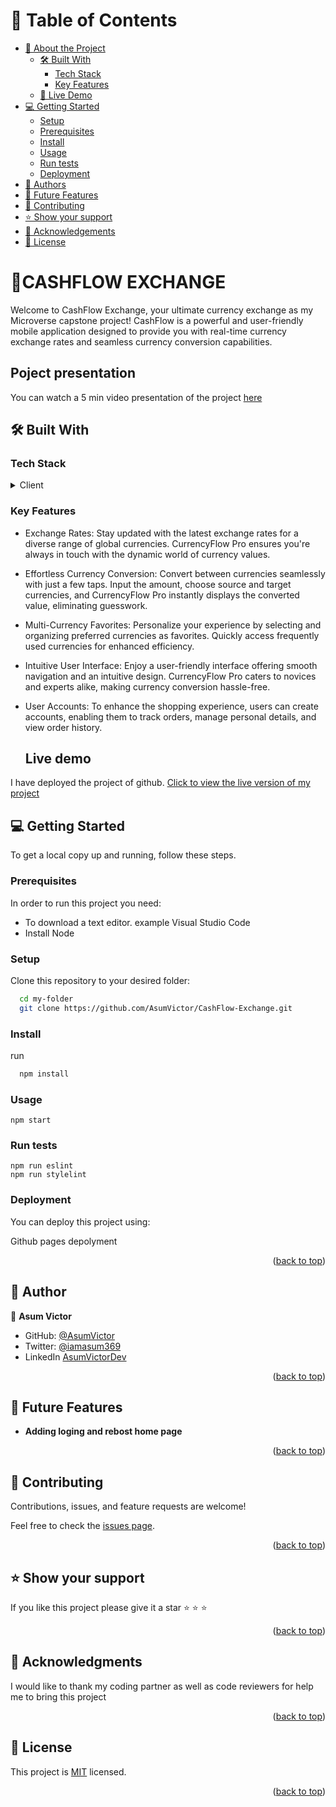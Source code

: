 <a name="readme-top"></a>

# 📗 Table of Contents

- [📖 About the Project](#about-project)
  - [🛠 Built With](#built-with)
    - [Tech Stack](#tech-stack)
    - [Key Features](#key-features)
  - [🚀 Live Demo](#live-demo)
- [💻 Getting Started](#getting-started)
  - [Setup](#setup)
  - [Prerequisites](#prerequisites)
  - [Install](#install)
  - [Usage](#usage)
  - [Run tests](#run-tests)
  - [Deployment](#deployment)
- [👥 Authors](#authors)
- [🔭 Future Features](#future-features)
- [🤝 Contributing](#contributing)
- [⭐️ Show your support](#support)
- [🙏 Acknowledgements](#acknowledgements)
- [📝 License](#license)

# 📖CASHFLOW EXCHANGE <a name="about-project"></a>

Welcome to CashFlow Exchange, your ultimate currency exchange as my Microverse capstone project! CashFlow is a powerful and user-friendly mobile application designed to provide you with real-time currency exchange rates and seamless currency conversion capabilities.

## Poject presentation 
You can watch a 5 min video presentation of the project [here](https://www.loom.com/share/ca8ac5869ca040b3bcb62ea42ad10c7b?sid=c38c9a36-a9fd-4587-922d-a9501c435806)

## 🛠 Built With <a name="built-with"></a>

### Tech Stack <a name="tech-stack"></a>

<details>
  <summary>Client</summary>
  <ul>
    <li><a href="https://reactjs.org/">React</a></li>
  </ul>
</details>

### Key Features <a name="key-features"></a>

- Exchange Rates: Stay updated with the latest exchange rates for a diverse range of global currencies. CurrencyFlow Pro ensures you're always in touch with the dynamic world of currency values.

- Effortless Currency Conversion: Convert between currencies seamlessly with just a few taps. Input the amount, choose source and target currencies, and CurrencyFlow Pro instantly displays the converted value, eliminating guesswork.

- Multi-Currency Favorites: Personalize your experience by selecting and organizing preferred currencies as favorites. Quickly access frequently used currencies for enhanced efficiency.

- Intuitive User Interface: Enjoy a user-friendly interface offering smooth navigation and an intuitive design. CurrencyFlow Pro caters to novices and experts alike, making currency conversion hassle-free.

- User Accounts: To enhance the shopping experience, users can create accounts, enabling them to track orders, manage personal details, and view order history.


  ## Live demo <a name="key-features"></a>

I have deployed the project of github. [Click to view the live version of my project](https://xiasumcashflow.onrender.com) 

## 💻 Getting Started <a name="getting-started"></a>

To get a local copy up and running, follow these steps.

### Prerequisites

In order to run this project you need:

<ul>
    <li>To download a text editor. example Visual Studio Code</li>
     <li>Install Node</li>
  </ul>

### Setup

Clone this repository to your desired folder:

```sh
  cd my-folder
  git clone https://github.com/AsumVictor/CashFlow-Exchange.git
```

### Install

run

```sh
  npm install
```

### Usage

```open
npm start
```

### Run tests

```test
npm run eslint
npm run stylelint
```

### Deployment

You can deploy this project using:

Github pages depolyment

<p align="right">(<a href="#readme-top">back to top</a>)</p>

<!-- AUTHORS -->

## 👥 Author <a name="authors"></a>

👤 **Asum Victor**

- GitHub: [@AsumVictor](https://github.com/AsumVictor)
- Twitter: [@iamasum369](https://twitter.com/iamasum369)
- LinkedIn [AsumVictorDev](https://www.linkedin.com/in/victorasumdev/)

<p align="right">(<a href="#readme-top">back to top</a>)</p>

## 🔭 Future Features <a name="future-features"></a>

- **Adding loging and rebost home page**

<p align="right">(<a href="#readme-top">back to top</a>)</p>

## 🤝 Contributing <a name="contributing"></a>

Contributions, issues, and feature requests are welcome!

Feel free to check the [issues page](../../issues/).

<p align="right">(<a href="#readme-top">back to top</a>)</p>

## ⭐️ Show your support <a name="support"></a>

If you like this project please give it a star ⭐️ ⭐️ ⭐️

<p align="right">(<a href="#readme-top">back to top</a>)</p>

## 🙏 Acknowledgments <a name="acknowledgements"></a>

I would like to thank my coding partner as well as code reviewers for help me to bring this project

<p align="right">(<a href="#readme-top">back to top</a>)</p>

## 📝 License <a name="license"></a>

This project is [MIT](./LICENSE) licensed.

<p align="right">(<a href="#readme-top">back to top</a>)</p>
